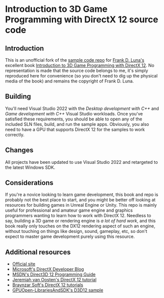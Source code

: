 # Introduction to 3D Game Programming with DirectX 12 source code

## Introduction

This is an unofficial fork of the [sample code repo]((https://github.com/d3dcoder/d3d12book)) for [Frank D. Luna's](http://www.d3dcoder.net/default.htm) excellent book [Introduction to 3D Game Programming with DirectX 12](http://www.d3dcoder.net/d3d12.htm). No representation is made that the source code belongs to me, it's simply reproduced here for convenience (so you don't need to dig up the physical media of the book) and remains the copyright of Frank D. Luna.

## Building

You'll need Visual Studio 2022 with the _Desktop development with C++_ and _Game development with C++_ Visual Studio workloads. Once you've satisfied these requirements, you should be able to open any of the included SLN files, build, and run the sample apps. Obviously, you also need to have a GPU that supports DirectX 12 for the samples to work correctly.

## Changes

All projects have been updated to use Visual Studio 2022 and retargeted to the latest Windows SDK.

## Considerations

If you're a novice looking to learn game development, this book and repo is probably not the best place to start, and you might be better off looking at resources for building games in Unreal Engine or Unity. This repo is mainly useful for professional and amateur game engine and graphics programmers wanting to learn how to work with DirectX 12. Needless to say, building a 3D game or rendering engine is _a lot of hard work_, and this book really only touches on the DX12 rendering aspect of such an engine, without touching on things like design, sound, gameplay, etc, so don't expect to master game development purely using this resource. 

## Additional resources

* [Official site](http://d3dcoder.net/default.htm)
* [Microsoft's DirectX Developer Blog](https://devblogs.microsoft.com/directx/)
* [MSDN's Direct3D 12 Programming Guide](https://docs.microsoft.com/en-us/windows/win32/direct3d12/directx-12-programming-guide)
* [Jeremiah van Oosten's DirectX 12 tutorial](https://github.com/jpvanoosten/LearningDirectX12/tree/v0.0.1)
* [Braynzar Soft's DirectX 12 tutorials](https://www.braynzarsoft.net/viewtutorial/q16390-04-directx-12-braynzar-soft-tutorials)
* [GPUOpen-LibrariesAndSDK's D3D12 sample](https://github.com/GPUOpen-LibrariesAndSDKs/HelloD3D12)
